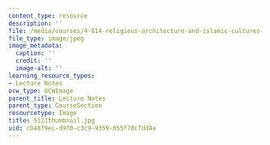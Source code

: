 ```yaml
---
content_type: resource
description: ''
file: /media/courses/4-614-religious-architecture-and-islamic-cultures-fall-2002/cb48f9ecd9f0c3c99359655f78cfdd4a_5121thumbnail.jpg
file_type: image/jpeg
image_metadata:
  caption: ''
  credit: ''
  image-alt: ''
learning_resource_types:
- Lecture Notes
ocw_type: OCWImage
parent_title: Lecture Notes
parent_type: CourseSection
resourcetype: Image
title: 5121thumbnail.jpg
uid: cb48f9ec-d9f0-c3c9-9359-655f78cfdd4a
---
```

